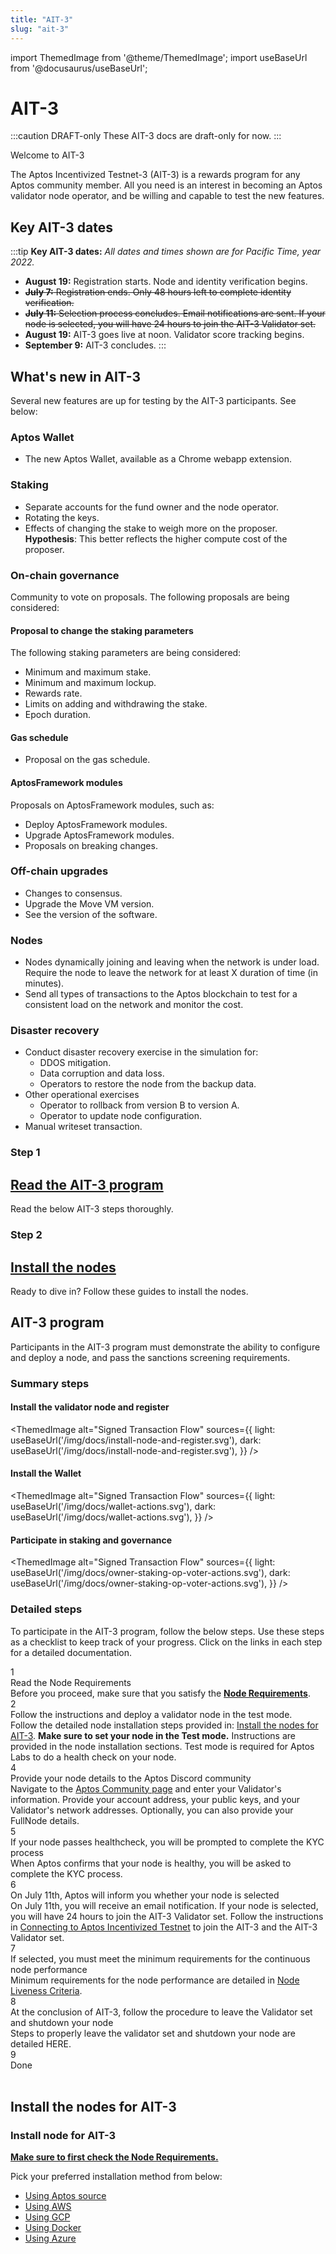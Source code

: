 ```yaml
---
title: "AIT-3"
slug: "ait-3"
---
```


import ThemedImage from '@theme/ThemedImage';
import useBaseUrl from '@docusaurus/useBaseUrl';

# AIT-3

:::caution DRAFT-only
These AIT-3 docs are draft-only for now.
:::

<p class="card-section-h2">Welcome to AIT-3</p>

The Aptos Incentivized Testnet-3 (AIT-3) is a rewards program for any Aptos community member. All you need is an interest in becoming an Aptos validator node operator, and be willing and capable to test the new features.

## Key AIT-3 dates

:::tip **Key AIT-3 dates:** 
*All dates and times shown are for Pacific Time, year 2022.*
- **August 19:** Registration starts. Node and identity verification begins.
- ~~**July 7:** Registration ends. Only 48 hours left to complete identity verification.~~
- ~~**July 11:** Selection process concludes. Email notifications are sent. If your node is selected, you will have 24 hours to join the AIT-3 Validator set.~~
- **August 19:** AIT-3 goes live at noon. Validator score tracking begins.
- **September 9:** AIT-3 concludes.
:::

## What's new in AIT-3

Several new features are up for testing by the AIT-3 participants. See below:

### Aptos Wallet

- The new Aptos Wallet, available as a Chrome webapp extension.

### Staking

- Separate accounts for the fund owner and the node operator.
- Rotating the keys.
- Effects of changing the stake to weigh more on the proposer. **Hypothesis**: This better reflects the higher compute cost of the proposer.

### On-chain governance

Community to vote on proposals. The following proposals are being considered:

#### Proposal to change the staking parameters

The following staking parameters are being considered: 
  - Minimum and maximum stake.
  - Minimum and maximum lockup.
  - Rewards rate.
  - Limits on adding and withdrawing the stake.
  - Epoch duration.

#### Gas schedule

- Proposal on the gas schedule.

#### AptosFramework modules

Proposals on AptosFramework modules, such as:

- Deploy AptosFramework modules.
- Upgrade AptosFramework modules.
- Proposals on breaking changes.

### Off-chain upgrades

- Changes to consensus.
- Upgrade the Move VM version.
- See the version of the software.

### Nodes

- Nodes dynamically joining and leaving when the network is under load. Require the node to leave the network for at least X duration of time (in minutes). 
- Send all types of transactions to the Aptos blockchain to test for a consistent load on the network and monitor the cost.

### Disaster recovery

- Conduct disaster recovery exercise in the simulation for:
    - DDOS mitigation.
    - Data corruption and data loss. 
    - Operators to restore the node from the backup data.
- Other operational exercises
    - Operator to rollback from version B to version A.
    - Operator to update node configuration.
- Manual writeset transaction.




<div class="docs-card-container">
<div class="row row-cols-1 row-cols-md-2 g-4">
  <div class="col">
    <div class="card h-100">
    <h3 class="card-header">Step 1</h3>
      <div class="card-body d-flex flex-column">
        <a href="#ait-3-program" class="card-title card-link"> <h2>Read the AIT-3 program</h2></a>
        <p class="card-text">Read the below AIT-3 steps thoroughly.</p>
      </div>
    </div>
  </div>
  <div class="col" >
    <div class="card h-100">
     <h3 class="card-header">Step 2</h3>
      <div class="card-body d-flex flex-column">
      <a href="#install-the-nodes-for-ait-3" class="card-title card-link stretched-link"> <h2>Install the nodes</h2></a>
        <p class="card-text">Ready to dive in? Follow these guides to install the nodes.</p>     
      </div>
    </div>
  </div>
  
</div>
</div>

## AIT-3 program

Participants in the AIT-3 program must demonstrate the ability to configure and deploy a node, and pass the sanctions screening requirements.

### Summary steps

#### Install the validator node and register

<ThemedImage
  alt="Signed Transaction Flow"
  sources={{
    light: useBaseUrl('/img/docs/install-node-and-register.svg'),
    dark: useBaseUrl('/img/docs/install-node-and-register.svg'),
  }}
/>

#### Install the Wallet

<ThemedImage
  alt="Signed Transaction Flow"
  sources={{
    light: useBaseUrl('/img/docs/wallet-actions.svg'),
    dark: useBaseUrl('/img/docs/wallet-actions.svg'),
  }}
/>

#### Participate in staking and governance

<ThemedImage
  alt="Signed Transaction Flow"
  sources={{
    light: useBaseUrl('/img/docs/owner-staking-op-voter-actions.svg'),
    dark: useBaseUrl('/img/docs/owner-staking-op-voter-actions.svg'),
  }}
/>

### Detailed steps

To participate in the AIT-3 program, follow the below steps. Use these steps as a checklist to keep track of your progress. Click on the links in each step for a detailed documentation.

<div class="docs-card-container">

<div class="step">
    <div>
        <div class="circle">1</div>
    </div>
    <div>
        <div class="step-title">Read the Node Requirements</div>
        <div class="step-caption">Before you proceed, make sure that you satisfy the <a href="./node-requirements"><strong> Node Requirements</strong></a>.  </div>
    </div>
</div>
<div class="step">
    <div>
        <div class="circle">2</div>
    </div>
    <div>
        <div class="step-title">Follow the instructions and deploy a validator node in the test mode.</div>
        <div class="step-caption">Follow the detailed node installation steps provided in: <a href="#install-the-nodes-for-ait-3">Install the nodes for AIT-3</a>. <strong>Make sure to set your node in the Test mode.</strong> Instructions are provided in the node installation sections. Test mode is required for Aptos Labs to do a health check on your node.  </div>
    </div>
</div>
<div class="step">
    <div>
        <div class="circle">4</div>
    </div>
    <div>
        <div class="step-title">Provide your node details to the Aptos Discord community</div>
        <div class="step-caption">Navigate to the <a href="https://community.aptoslabs.com/">Aptos Community page</a> and enter your Validator's information. Provide your account address, your public keys, and your Validator's network addresses. Optionally, you can also provide your FullNode details. </div>
    </div>
</div>
<div class="step">
    <div>
        <div class="circle">5</div>
    </div>
    <div>
        <div class="step-title">If your node passes healthcheck, you will be prompted to complete the KYC process</div>
        <div class="step-caption">When Aptos confirms that your node is healthy, you will be asked to complete the KYC process. </div>
    </div>
</div>
<div class="step">
    <div>
        <div class="circle">6</div>
    </div>
    <div>
        <div class="step-title">On July 11th, Aptos will inform you whether your node is selected</div>
        <div class="step-caption">On July 11th, you will receive an email notification. If your node is selected, you will have 24 hours to join the AIT-3 Validator set. Follow the  instructions in <a href="https://aptos.dev/tutorials/validator-node/connect-to-testnet/">Connecting to Aptos Incentivized Testnet</a> to join the AIT-3 and the AIT-3 Validator set. </div>
    </div>
</div>
<div class="step">
    <div>
        <div class="circle">7</div>
    </div>
    <div>
        <div class="step-title">If selected, you must meet the minimum requirements for the continuous node performance</div>
        <div class="step-caption">Minimum requirements for the node performance are detailed in <a href="https://aptos.dev/reference/node-liveness-criteria">Node Liveness Criteria</a>. </div>
    </div>
</div>
<div class="step">
    <div>
        <div class="circle">8</div>
    </div>
    <div>
        <div class="step-title">At the conclusion of AIT-3, follow the procedure to leave the Validator set and shutdown your node</div>
        <div class="step-caption">Steps to properly leave the validator set and shutdown your node are detailed HERE. </div>
    </div>
</div>
<div class="step">
    <div>
    <div class="step-active circle">9</div>
    </div>
    <div>
    <div class="step-title">Done</div>
    </div>
    </div>
    </div>
<div>
<br />

## Install the nodes for AIT-3

<div class="docs-card-container">
<div class="row row-cols-1 row-cols-md-1 g-4">
  <div class="col">
    <div class="card h-100">
    <h3 class="card-header">Install node for AIT-3</h3>
      <div class="card-body d-flex flex-column">
        <p class="card-text"><a href="node-requirements" class="card-link"><strong>Make sure to first check the Node Requirements.</strong></a></p>
        <p class="card-text">Pick your preferred installation method from below:</p>
        <ul class="list-group list-group-flush">
          <li class="list-group-item"><a href="/nodes/validator-node/run-validator-node-using-source/" class="card-link">Using Aptos source</a></li>
          <li class="list-group-item"><a href="/nodes/validator-node/run-validator-node-using-aws" class="card-link">Using AWS</a></li>
          <li class="list-group-item"><a href="/nodes/validator-node/run-validator-node-using-gcp" class="card-link">Using GCP</a></li>
          <li class="list-group-item"><a href="/nodes/validator-node/run-validator-node-using-docker" class="card-link">Using Docker</a></li>
          <li class="list-group-item"><a href="/nodes/validator-node/run-validator-node-using-azure" class="card-link">Using Azure</a></li>
        </ul>
      </div>
    </div>
  </div>
</div>
</div>
</div>
